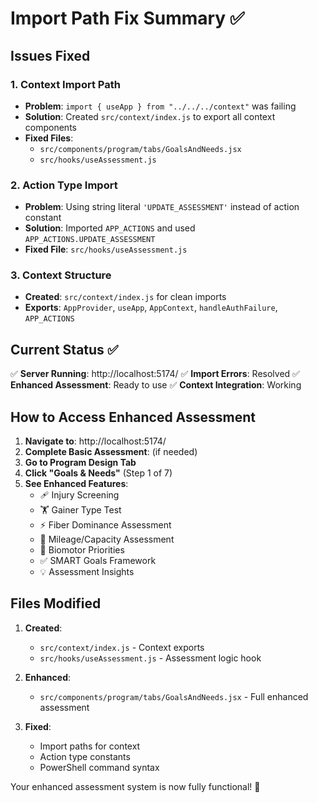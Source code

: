 # Import Path Fix Summary ✅

## Issues Fixed

### 1. **Context Import Path**
- **Problem**: `import { useApp } from "../../../context"` was failing
- **Solution**: Created `src/context/index.js` to export all context components
- **Fixed Files**:
  - `src/components/program/tabs/GoalsAndNeeds.jsx`
  - `src/hooks/useAssessment.js`

### 2. **Action Type Import**
- **Problem**: Using string literal `'UPDATE_ASSESSMENT'` instead of action constant
- **Solution**: Imported `APP_ACTIONS` and used `APP_ACTIONS.UPDATE_ASSESSMENT`
- **Fixed File**: `src/hooks/useAssessment.js`

### 3. **Context Structure**
- **Created**: `src/context/index.js` for clean imports
- **Exports**: `AppProvider`, `useApp`, `AppContext`, `handleAuthFailure`, `APP_ACTIONS`

## Current Status ✅

✅ **Server Running**: http://localhost:5174/
✅ **Import Errors**: Resolved
✅ **Enhanced Assessment**: Ready to use
✅ **Context Integration**: Working

## How to Access Enhanced Assessment

1. **Navigate to**: http://localhost:5174/
2. **Complete Basic Assessment**: (if needed)
3. **Go to Program Design Tab**
4. **Click "Goals & Needs"** (Step 1 of 7)
5. **See Enhanced Features**:
   - 🩹 Injury Screening
   - 🏋️ Gainer Type Test
   - ⚡ Fiber Dominance Assessment
   - 🎯 Mileage/Capacity Assessment
   - 🎨 Biomotor Priorities
   - ✅ SMART Goals Framework
   - 💡 Assessment Insights

## Files Modified

1. **Created**:
   - `src/context/index.js` - Context exports
   - `src/hooks/useAssessment.js` - Assessment logic hook

2. **Enhanced**:
   - `src/components/program/tabs/GoalsAndNeeds.jsx` - Full enhanced assessment

3. **Fixed**:
   - Import paths for context
   - Action type constants
   - PowerShell command syntax

Your enhanced assessment system is now fully functional! 🎉
